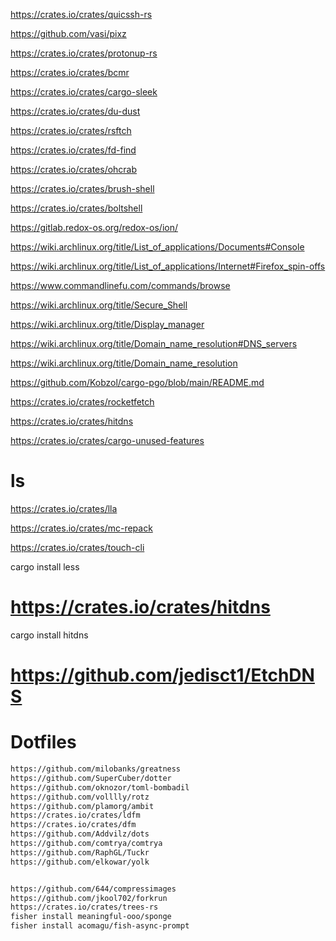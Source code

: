 
https://crates.io/crates/quicssh-rs

https://github.com/vasi/pixz

https://crates.io/crates/protonup-rs

https://crates.io/crates/bcmr

https://crates.io/crates/cargo-sleek

https://crates.io/crates/du-dust

https://crates.io/crates/rsftch

https://crates.io/crates/fd-find

https://crates.io/crates/ohcrab

https://crates.io/crates/brush-shell

https://crates.io/crates/boltshell

https://gitlab.redox-os.org/redox-os/ion/

https://wiki.archlinux.org/title/List_of_applications/Documents#Console

https://wiki.archlinux.org/title/List_of_applications/Internet#Firefox_spin-offs


https://www.commandlinefu.com/commands/browse

https://wiki.archlinux.org/title/Secure_Shell

https://wiki.archlinux.org/title/Display_manager

https://wiki.archlinux.org/title/Domain_name_resolution#DNS_servers

https://wiki.archlinux.org/title/Domain_name_resolution


https://github.com/Kobzol/cargo-pgo/blob/main/README.md

https://crates.io/crates/rocketfetch

https://crates.io/crates/hitdns

https://crates.io/crates/cargo-unused-features

# ls
https://crates.io/crates/lla

https://crates.io/crates/mc-repack

https://crates.io/crates/touch-cli

cargo install less


# https://crates.io/crates/hitdns
cargo install hitdns

# https://github.com/jedisct1/EtchDNS



# Dotfiles

```markdown
https://github.com/milobanks/greatness
https://github.com/SuperCuber/dotter
https://github.com/oknozor/toml-bombadil
https://github.com/volllly/rotz
https://github.com/plamorg/ambit
https://crates.io/crates/ldfm
https://crates.io/crates/dfm
https://github.com/Addvilz/dots
https://github.com/comtrya/comtrya
https://github.com/RaphGL/Tuckr
https://github.com/elkowar/yolk


https://github.com/644/compressimages
https://github.com/jkool702/forkrun
https://crates.io/crates/trees-rs
fisher install meaningful-ooo/sponge
fisher install acomagu/fish-async-prompt
```
